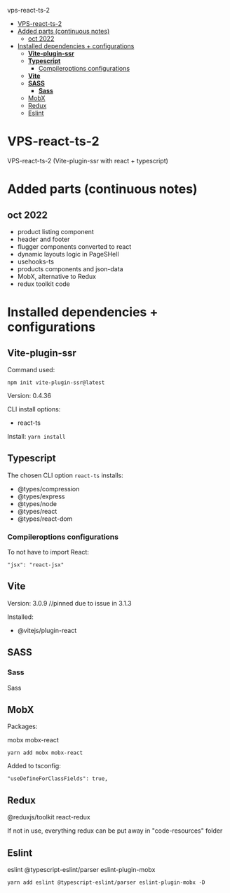 vps-react-ts-2

- [VPS-react-ts-2](#vps-react-ts-2)
- [Added parts (continuous notes)](#added-parts-continuous-notes)
  - [oct 2022](#oct-2022)
- [Installed dependencies + configurations](#installed-dependencies--configurations)
  - [**Vite-plugin-ssr**](#vite-plugin-ssr)
  - [**Typescript**](#typescript)
    - [Compileroptions configurations](#compileroptions-configurations)
  - [**Vite**](#vite)
  - [**SASS**](#sass)
    - [**Sass**](#sass-1)
  - [MobX](#mobx)
  - [Redux](#redux)
  - [Eslint](#eslint)

# VPS-react-ts-2
VPS-react-ts-2 (Vite-plugin-ssr with react + typescript)

# Added parts (continuous notes)

## oct 2022

- product listing component
- header and footer
- flugger components converted to react
- dynamic layouts logic in PageSHell
- usehooks-ts
- products components and json-data
- MobX, alternative to Redux
- redux toolkit code

# Installed dependencies + configurations

## **Vite-plugin-ssr**

Command used:

`npm init vite-plugin-ssr@latest`

Version: 0.4.36

CLI install options:

- react-ts

Install:
`yarn install`

## **Typescript**

The chosen CLI option `react-ts` installs:

- @types/compression
- @types/express
- @types/node
- @types/react
- @types/react-dom

### Compileroptions configurations

To not have to import React:

`"jsx": "react-jsx"`

## **Vite**

Version: 3.0.9    //pinned due to issue in 3.1.3

Installed:

- @vitejs/plugin-react

## **SASS**

### **Sass**

Sass

## MobX

Packages:

mobx 
mobx-react

`yarn add mobx mobx-react`

Added to tsconfig:

`"useDefineForClassFields": true,`

## Redux

@reduxjs/toolkit
react-redux

If not in use, everything redux can be put away in "code-resources" folder

## Eslint

eslint
@typescript-eslint/parser
eslint-plugin-mobx

`yarn add eslint @typescript-eslint/parser eslint-plugin-mobx -D`
